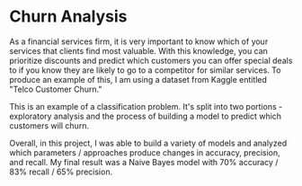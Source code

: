 # Churn Analysis
As a financial services firm, it is very important to know which of your services that clients find most valuable. With this knowledge, you can prioritize discounts and predict which customers you can offer special deals to if you know they are likely to go to a competitor for similar services. To produce an example of this, I am using a dataset from Kaggle entitled "Telco Customer Churn."

This is an example of a classification problem. It's split into two portions - exploratory analysis and the process of building a model to predict which customers will churn.

Overall, in this project, I was able to build a variety of models and analyzed which parameters / approaches produce changes in accuracy, precision, and recall. My final result was a Naive Bayes model with 70% accuracy / 83% recall / 65% precision.
